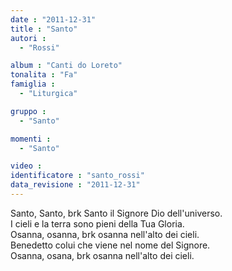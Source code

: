```yaml
---
date : "2011-12-31"
title : "Santo"
autori : 
  - "Rossi"

album : "Canti do Loreto"
tonalita : "Fa"
famiglia : 
  - "Liturgica"

gruppo : 
  - "Santo"

momenti : 
  - "Santo"

video : 
identificatore : "santo_rossi"
data_revisione : "2011-12-31"
---
```

  
  
  
Santo, Santo, brk Santo il Signore Dio dell'universo.  
I cieli e la terra sono pieni della Tua Gloria.  
Osanna, osanna, brk osanna nell'alto dei cieli.  
Benedetto colui che viene nel nome del Signore.  
Osanna, osana, brk osanna nell'alto dei cieli.  
  
  
  
